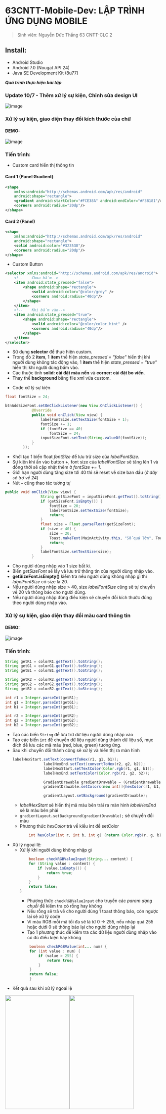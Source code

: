 # 63CNTT-Mobile-Dev: LẬP TRÌNH ỨNG DỤNG MOBILE
> Sinh viên: Nguyễn Đức Thắng 63 CNTT-CLC 2
 ## Install:
 - Android Studio
 - Android 7.0 (Nougat API 24)
 - Java SE Development Kit (8u77)

***Quá trình thực hiện bài tập***
### Update 10/7 - Thêm xử lý sự kiện, Chỉnh sửa design UI
![image](https://cdn.discordapp.com/attachments/1023849047045447700/1160995256079237170/image.png?ex=6536b017&is=65243b17&hm=6858cae24bc308696d9969cc70d2acac9043efcc4fd89c6e9823cfa1c9d30a6e&)

### Xử lý sự kiện, giao diện thay đổi kích thước của chữ
#### DEMO:
![image](https://github.com/Mrk4tsu/Mobile-Dev/blob/exno1/Preview/exno1_1.gif)

### Tiến trình:
* Custom card hiển thị thông tin

#### Card 1 (Panel Gradient)
```xml
<shape
    xmlns:android="http://schemas.android.com/apk/res/android"
    android:shape="rectangle">
    <gradient android:startColor="#FCE38A" android:endColor="#F38181"/>
    <corners android:radius="20dp"/>
</shape>
```

 #### Card 2 (Panel)
```xml
<shape
    xmlns:android="http://schemas.android.com/apk/res/android"
    android:shape="rectangle">
    <solid android:color="#323538"/>
    <corners android:radius="20dp"/>
</shape>
```

* Custom Button
```xml
<selector xmlns:android="http://schemas.android.com/apk/res/android">
    <!--    Chưa bấm-->
    <item android:state_pressed="false">
        <shape android:shape="rectangle">
            <solid android:color="@color/grey" />
            <corners android:radius="40dp"/>
        </shape>
    </item>
    <!--    Khi bấm vào-->
    <item android:state_pressed="true">
        <shape android:shape="rectangle">
            <solid android:color="@color/color_hint" />
            <corners android:radius="40dp"/>
        </shape>
    </item>
</selector>
```
- Sử dụng **selector** để thực hiện custom.
- Trong đó 2 **item**, 1 **item** thể hiện *state_pressed = "false"* hiển thị khi người dùng không tác động vào, 1 **item** thể hiện *state_pressed = "true"* hiển thị khi người dùng bấm vào.
- Các thuộc tính **solid: cài đặt màu nền** và **corner: cài đặt bo viền**.
- Thay thế **background** bằng file xml vừa custom.

* Code xử lý sự kiện
```java
float fontSize = 24;

btnAddSizeFont.setOnClickListener(new View.OnClickListener() {
            @Override
            public void onClick(View view) {
                labelFontSize.setTextSize(fontSize + 1);
                fontSize += 1;
                if (fontSize == 40)
                    fontSize = 24;
                inputSizeFont.setText(String.valueOf(fontSize));
            }
        });
```

- Khởi tạo 1 biến float *fontSize* để lưu trữ size của *labelFontSize*.
- Sự kiện khi ấn vào button **+**, font size của *labelFontSize* sẽ tăng lên 1 và đồng thời sẽ cập nhật thêm ở *fontSize += 1*.
- Giới hạn người dùng tăng size tới 40 thì sẽ reset về size ban đầu (*ở đây sẽ trở về 24*)
- Nút **-** cũng thao tác tương tự

```java
public void onClick(View view) {
                String getSizeFont = inputSizeFont.getText().toString();
                if (getSizeFont.isEmpty()) {
                    fontSize = 20;
                    labelFontSize.setTextSize(fontSize);
                    return;
                }
                float size = Float.parseFloat(getSizeFont);
                if (size > 40) {
                    size = 20;
                    Toast.makeText(MainActivity.this, "Số quá lớn", Toast.LENGTH_SHORT).show();
                    return;
                }
                labelFontSize.setTextSize(size);
            }
```

- Cho người dùng nhập vào 1 size bất kì.
- Biến *getSizeFont* sẽ lấy và lưu trữ thông tin của người dùng nhập vào.
- **getSizeFont.isEmpty()** kiểm tra nếu người dùng không nhập gì thì *labelFontSize* có size là 20.
- Nếu người dùng nhập size > 40, size *labelFontSize* cũng sẽ tự chuyển về 20 và thông báo cho người dùng.
- Nếu người dùng nhập đúng điều kiện sẽ chuyển đổi kích thước đúng theo người dùng nhập vào.

### Xử lý sự kiện, giao diện thay đổi màu card thông tin
#### DEMO:
![image](https://github.com/Mrk4tsu/Mobile-Dev/blob/exno1/Preview/exno1_4.gif)

### Tiến trình:
```java
String getR1 = colorR1.getText().toString();
String getG1 = colorG1.getText().toString();
String getB1 = colorB1.getText().toString();

String getR2 = colorR2.getText().toString();
String getG2 = colorG2.getText().toString();
String getB2 = colorB2.getText().toString();

int r1 = Integer.parseInt(getR1);
int g1 = Integer.parseInt(getG1);
int b1 = Integer.parseInt(getB1);

int r2 = Integer.parseInt(getR2);
int g2 = Integer.parseInt(getG2);
int b2 = Integer.parseInt(getB2);
```
- Tạo các biến ```String``` để lưu trữ dữ liệu người dùng nhập vào
- Tạo các biến ```int``` để chuyển dữ liệu người dùng thành dữ liệu số, mục đích để lưu các mã màu (red, blue, green) tương ứng.
- Sau khi chuyển đổi thành công sẽ xử lý và hiển thị ra màn hình
  ```java
  labelHexStart.setText(convertToHex(r1, g1, b1));
                labelHexEnd.setText(convertToHex(r2, g2, b2));
                labelHexStart.setTextColor(Color.rgb(r1, g1, b1));
                labelHexEnd.setTextColor(Color.rgb(r2, g2, b2));

                GradientDrawable gradientDrawable = (GradientDrawable) gradientLayout.getBackground();
                gradientDrawable.setColors(new int[]{hexColor(r1, b1, g1), hexColor(r2, b2, g2)});

                gradientLayout.setBackground(gradientDrawable);
  ```
  * *labelHexStart* sẽ hiển thị mã màu bên trái ra màn hình *labelHexEnd* sẽ là màu bên phải
  * ```gradientLayout.setBackground(gradientDrawable);``` sẽ chuyển đổi màu
  * Phương thức *hexColor* trả về kiểu int để setColor
    ```java
        int hexColor(int r, int b, int g) {return Color.rgb(r, g, b);}
    ```
- Xử lý ngoại lệ:
  * Xử lý khi người dùng không nhập gì
    ```java
        boolean checkRGBValueInput(String... content) {
        for (String value : content) {
            if (value.isEmpty()) {
                return true;
            }
        }
        return false;
    }
    ```
     - Phương thức ```checkRGBValueInput``` cho truyền các *param dạng chuỗi* để kiểm tra có rỗng hay không
     - Nếu rỗng sẽ trả về cho người dùng 1 toast thông báo, còn ngược lai sẽ xử lý code
     - Vì màu RGB mỗi mã tối đa sẽ là từ 0 -> 255, nếu nhập quá 255 hoặc dưới 0 sẽ thông báo lại cho người dùng nhập lại
     - Tạo 1 phương thức để kiểm tra các dữ liệu người dùng nhập vào có đủ điều kiện hay không
       ```java
        boolean checkRGBValue(int... num) {
        for (int value : num) {
            if (value > 255) {
                return true;
            }
        }
        return false;
        }
       ```
- Kết quả sau khi xử lý ngoại lệ
  
<img src="https://github.com/Mrk4tsu/Mobile-Dev/blob/exno1/Preview/exno1_3.gif" width="208" height="368" /><img src="https://github.com/Mrk4tsu/Mobile-Dev/blob/exno1/Preview/exno1_2.gif" width="208" height="368" /> 
